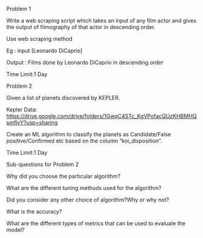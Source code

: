 Problem 1

Write a web scraping script which takes an input of any film actor and gives the output of filmography of that actor in descending order.

Use web scraping method

Eg : 
input [Leonardo DiCaprio]

Output : Films done by Leonardo DiCaprio in descending order

Time Limit:1 Day




Problem 2

Given a list of planets discovered by KEPLER.

Kepler Data: https://drive.google.com/drive/folders/1GwqC4STc_KgVPofacQUzKHBMHQsmflvY?usp=sharing

Create an ML algorithm to classify the planets as Candidate/False positive/Confirmed etc based on the  column “koi_disposition”.


Time Limit:1 Day

Sub-questions for Problem 2

Why did you choose the particular algorithm?

What are the different tuning methods used for the algorithm?

Did you consider any other choice of algorithm?Why or why not?

What is the accuracy?

What are the different types of metrics that can be used to evaluate the model?

